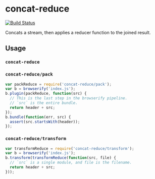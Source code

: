 # concat-reduce

[![Build Status](https://travis-ci.org/zertosh/concat-reduce.svg?branch=master)](https://travis-ci.org/zertosh/concat-reduce)

Concats a stream, then applies a reducer function to the joined result.

## Usage

### `concat-reduce`

### `concat-reduce/pack`

```js
var packReduce = require('concat-reduce/pack');
var b = browserify('index.js');
b.plugin(packReduce, function(src) {
  // This is the last step in the browserify pipeline.
  // `src` is the entire bundle.
  return header + src;
});
b.bundle(function(err, src) {
  assert(src.startsWith(header));
});
```

### `concat-reduce/transform`

```js
var transformReduce = require('concat-reduce/transform');
var b = browserify('index.js');
b.transform(transformReduce(function(src, file) {
  // `src` is a single module, and file is the filename.
  return header + src;
}));
```

